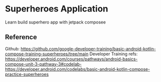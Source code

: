 # Superheroes Application

Learn build superhero app with jetpack composee

## Reference
Github: https://github.com/google-developer-training/basic-android-kotlin-compose-training-superheroes/tree/main
Developer Training refs: https://developer.android.com/courses/pathways/android-basics-compose-unit-3-pathway-3#codelab-https://developer.android.com/codelabs/basic-android-kotlin-compose-practice-superheroes